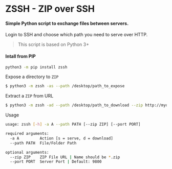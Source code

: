 # ZSSH - ZIP over SSH
#### Simple Python script to exchange files between servers.

Login to SSH and choose which path you need to serve over HTTP.

> This script is based on Python 3+

#### Intall from PIP
```sh
python3 -m pip install zssh
```

Expose a directory to `ZIP`
```sh
$ python3 -m zssh -as --path /desktop/path_to_expose
```

Extract a `ZIP` from URL
```sh
$ python3 -m zssh -ad --path /desktop/path_to_download --zip http://mydomain.com/temp_file.zip
```

Usage
```bash
usage: zssh [-h] -a A --path PATH [--zip ZIP] [--port PORT]

required arguments:
  -a A         Action [s = serve, d = download]
  --path PATH  File/Folder Path

optional arguments:
  --zip ZIP    ZIP File URL | Name should be *.zip
  --port PORT  Server Port | Default: 9800
```
